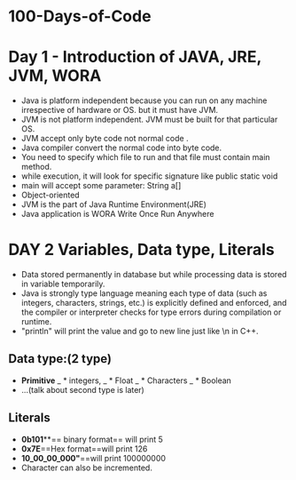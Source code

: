 ﻿# 100-Days-of-Code

# Day 1 - Introduction of JAVA, JRE, JVM, WORA

* Java is platform independent because you can run on any machine irrespective of hardware or OS. but it must have JVM.
* JVM is not platform independent. JVM must be built for that particular OS.
* JVM accept only byte code not normal code .
* Java compiler convert the normal code into byte code.
* You need to specify which file to run and that file must contain main method.
* while execution, it will look for specific signature like public static void
* main will accept some parameter: String a[]
* Object-oriented
* JVM is the part of Java Runtime Environment(JRE)
* Java application is WORA Write Once Run Anywhere

# DAY 2 Variables, Data type, Literals

* Data stored permanently in database but while processing data is stored in variable temporarily.
* Java is strongly type language meaning each type of data (such as integers, characters, strings, etc.) is explicitly defined and enforced, and the compiler or interpreter checks for type errors during compilation or runtime.
* "println" will print the value and go to new line just like \n in C++.

## Data type:(2 type)
* **Primitive**
_ * integers,
_ * Float
_ * Characters
_ * Boolean
* …(talk about second type is later)

## Literals
* **0b101****== binary format== will print 5
* **0x7E**==Hex format==will print 126
* **10_00_00_000"**==will print 100000000
* Character can also be incremented.
